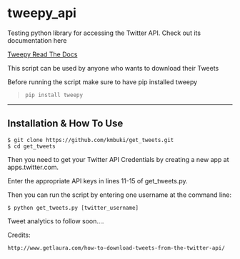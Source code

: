 # tweepy_api
Testing python library for accessing the Twitter API.
Check out its documentation here

[Tweepy Read The Docs](http://tweepy.readthedocs.io)

This script can be used by anyone who wants to download their Tweets

Before running the script make sure to have pip installed tweepy

> `pip install tweepy`

***

## Installation & How To Use

```
$ git clone https://github.com/kmbuki/get_tweets.git
$ cd get_tweets
```

Then you need to get your Twitter API Credentials by creating a new app at apps.twitter.com.

Enter the appropriate API keys in lines 11-15 of get_tweets.py.

Then you can run the script by entering one username at the command line:

`$ python get_tweets.py [twitter_username]`



Tweet analytics to follow soon....



Credits:

`http://www.getlaura.com/how-to-download-tweets-from-the-twitter-api/`
